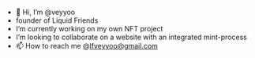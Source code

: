 - 👋 Hi, I’m @veyyoo
- founder of Liquid Friends
- I’m currently working on my own NFT project 
- I’m looking to collaborate on a website with an integrated mint-process
- 📫 How to reach me @lfveyyoo@gmail.com

<!---
veyyoo/veyyoo is a ✨ special ✨ repository because its `README.md` (this file) appears on your GitHub profile.
You can click the Preview link to take a look at your changes.
--->
